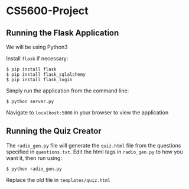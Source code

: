 # CS5600-Project

## Running the Flask Application

We will be using Python3

Install `flask` if necessary:

```
$ pip install flask
$ pip install flask_sqlalchemy
$ pip install flask_login
```

Simply run the application from the command line:

`$ python server.py`

Navigate to `localhost:5000` in your browser to view the application

## Running the Quiz Creator

The `radio_gen.py` file will generate the `quiz.html` file from the questions specified in `questions.txt`. Edit the html tags in `radio_gen.py` to how you want it, then run using:

`$ python radio_gen.py`

Replace the old file in `templates/quiz.html`

